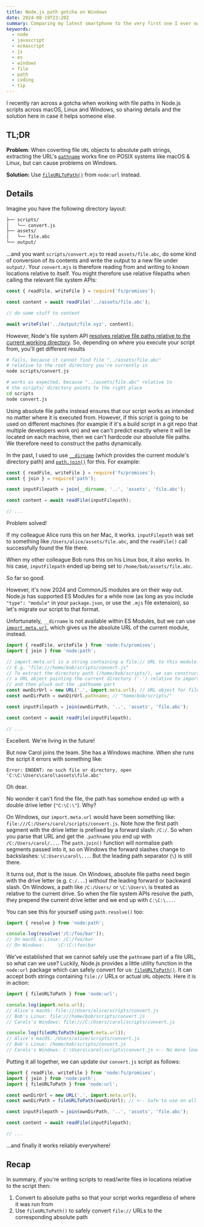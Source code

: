 ```yaml
---
title: Node.js path gotcha on Windows
date: 2024-08-19T23:20Z
summary: Comparing my latest smartphone to the very first one I ever owned. How things have changed over 20 years.
keywords:
  - node
  - javascript
  - ecmascript
  - js
  - es
  - windows
  - file
  - path
  - coding
  - tip
---
```

I recently ran across a gotcha when working with file paths in Node.js scripts across macOS, Linux and Windows, so sharing details and the solution here in case it helps someone else.

## TL;DR

**Problem**: When coverting file `URL` objects to absolute path strings, extracting the URL's [`pathname`](https://nodejs.org/api/url.html#urlpathname) works fine on POSIX systems like macOS & Linux, but can cause problems on Windows.

**Solution:** Use [`fileURLToPath()`](https://nodejs.org/api/url.html#urlfileurltopathurl-options) from `node:url` instead.


## Details

Imagine you have the following directory layout:

```txt
├── scripts/
│   └── convert.js
├── assets/
│   └── file.abc
└── output/
```

...and you want `scripts/convert.mjs` to read `assets/file.abc`, do some kind of conversion of its contents and write the output to a new file under `output/`. Your `convert.mjs` is therefore reading from and writing to known locations relative to itself. You might therefore use relative filepaths when calling the relevant file system APIs:

```js
const { readFile, writeFile } = require('fs/promises');

const content = await readFile('../assets/file.abc');

// do some stuff to content

await writeFile('../output/file.xyz', content);
```

However, Node's file system API [resolves relative file paths relative to the current working directory](https://nodejs.org/docs/v20.16.0/api/fs.html#string-paths). So, depending on where you execute your script from, you'll get different results

```sh
# fails, because it cannot find file "../assets/file.abc"
# relative to the root directory you're currently in
node scripts/convert.js

# works as expected, because "../assets/file.abc" relative to
# the scripts/ directory points to the right place
cd scripts
node convert.js
```

Using absolute file paths instead ensures that our script works as intended no matter where it is executed from. However, if this script is going to be used on different machines (for example if it's a build script in a git repo that multiple developers work on) and we can't predict exactly where it will be located on each machine, then we can't hardcode our absolute file paths. We therefore need to construct the paths dynamically.

In the past, I used to use [`__dirname`](https://nodejs.org/docs/latest/api/modules.html#__dirname) (which provides the current module's directory path) and [`path.join()`](https://nodejs.org/api/path.html#pathjoinpaths) for this. For example:

```js
const { readFile, writeFile } = require('fs/promises');
const { join } = require('path');

const inputFilepath = join(__dirname, '..', 'assets', 'file.abc');

const content = await readFile(inputFilepath);

// ...
```

Problem solved!

If my colleague Alice runs this on her Mac, it works. `inputFilepath` was set to something like `/Users/alice/assets/file.abc`, and the `readFile()` call successfully found the file there.

When my other colleague Bob runs this on his Linux box, it also works. In his case, `inputFilepath` ended up being set to `/home/bob/assets/file.abc`.

So far so good.

However, it's now 2024 and CommonJS modules are on their way out. Node.js has supported ES Modules for a while now (as long as you include `"type": "module"` in your `package.json`, or use the `.mjs` file extension), so let's migrate our script to that format.

Unfortunately, `__dirname` is not available within ES Modules, but we can use [`import.meta.url`](https://nodejs.org/api/esm.html#importmetaurl), which gives us the absolute URL of the current module, instead.

```js
import { readFile, writeFile } from 'node:fs/promises';
import { join } from 'node:path';

// import.meta.url is a string containing a file:// URL to this module.
// E.g. "file:///home/bob/scripts/convert.js"
// To extract the directory path (/home/bob/scripts/), we can construct
// a URL object pointing the current directory ('.') relative to import.meta.url
// and then pluck out the .pathname part
const ownDirUrl = new URL('.', import.meta.url); // URL object for file:///home/bob/scripts/
const ownDirPath = ownDirUrl.pathname; // "home/bob/scripts/"

const inputFilepath = join(ownDirPath, '..', 'assets', 'file.abc');

const content = await readFile(inputFilepath);

// ...
```

Excellent. We're living in the future!

But now Carol joins the team. She has a Windows machine. When she runs the script it errors with something like:

```
Error: ENOENT: no such file or directory, open 'C:\C:\Users\carol\assets\file.abc'
```

Oh dear.

No wonder it can't find the file, the path has somehow ended up with a double drive letter (`"C:\C:\"`). Why?

On Windows, our `import.meta.url` would have been something like: `file:///C:/Users/carol/scripts/convert.js`. Note how the first path segment with the drive letter is prefixed by a forward slash: `/C:/`. So when you parse that URL and get the `.pathname` you end up with `/C:/Users/carol/...`. The `path.join()` function will normalise path segments passed into it, so on Windows the forward slashes change to backslashes: `\C:Users\carol\...`. But the leading path separator (`\`) is still there.

It turns out, _that_ is the issue. On Windows, absolute file paths need begin with the drive letter (e.g. `C:/...`) _without_ the leading forward or backward slash. On Windows, a path like `/C:/Users/` or `\C:\Users\` is treated as relative to the current drive. So when the file system APIs resolve the path, they prepend the current drive letter and we end up with `C:\C:\...`.

You can see this for yourself using `path.resolve()` too:

```js
import { resolve } from 'node:path';

console.log(resolve('/C:/foo/bar'));
// On macOS & Linux: /C:/foo/bar
// On Windows:     \C:\C:\foo\bar
```

We've established that we cannot safely use the `pathname` part of a file URL, so what can we use? Luckily, Node.js provides a little utility function in the `node:url` package which can safely convert for us: [`fileURLToPath()`](https://nodejs.org/api/url.html#urlfileurltopathurl-options). It can accept both strings containing `file://` URLs or actual `URL` objects. Here it is in action:

```js
import { fileURLToPath } from 'node:url';

console.log(import.meta.url);
// Alice's macOS: file:///Users/alice/scripts/convert.js
// Bob's Linux: file:///home/bob/scripts/convert.js
// Carols's Windows: file:///C:/Users/carol/scripts/convert.js

console.log(fileURLToPath(import.meta.url));
// Alice's macOS: /Users/alice/scripts/convert.js
// Bob's Linux: /home/bob/scripts/convert.js
// Carols's Windows: C:\Users\carol\scripts\convert.js <-- No more leading slash!
```

Putting it all together, we can update our `convert.js` script as follows:

```js
import { readFile, writeFile } from 'node:fs/promises';
import { join } from 'node:path';
import { fileURLToPath } from 'node:url';

const ownDirUrl = new URL('.', import.meta.url);
const ownDirPath = fileURLToPath(ownDirUrl); // <-- Safe to use on all OSes

const inputFilepath = join(ownDirPath, '..', 'assets', 'file.abc');

const content = await readFile(inputFilepath);

// ...
```

...and finally it works reliably everywhere!


## Recap

In summary, if you're writing scripts to read/write files in locations relative to the script then:

1. Convert to absolute paths so that your script works regardless of where it was run from
2. Use `fileURLToPath()` to safely convert `file://` URLs to the corresponding absolute path
